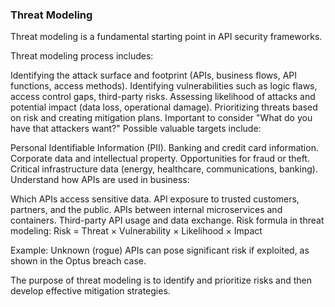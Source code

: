 ### Threat Modeling

Threat modeling is a fundamental starting point in API security frameworks.

Threat modeling process includes:

Identifying the attack surface and footprint (APIs, business flows, API functions, access methods).
Identifying vulnerabilities such as logic flaws, access control gaps, third-party risks.
Assessing likelihood of attacks and potential impact (data loss, operational damage).
Prioritizing threats based on risk and creating mitigation plans.
Important to consider "What do you have that attackers want?" Possible valuable targets include:

Personal Identifiable Information (PII).
Banking and credit card information.
Corporate data and intellectual property.
Opportunities for fraud or theft.
Critical infrastructure data (energy, healthcare, communications, banking).
Understand how APIs are used in business:

Which APIs access sensitive data.
API exposure to trusted customers, partners, and the public.
APIs between internal microservices and containers.
Third-party API usage and data exchange.
Risk formula in threat modeling: Risk = Threat × Vulnerability × Likelihood × Impact

Example: Unknown (rogue) APIs can pose significant risk if exploited, as shown in the Optus breach case.

The purpose of threat modeling is to identify and prioritize risks and then develop effective mitigation strategies.